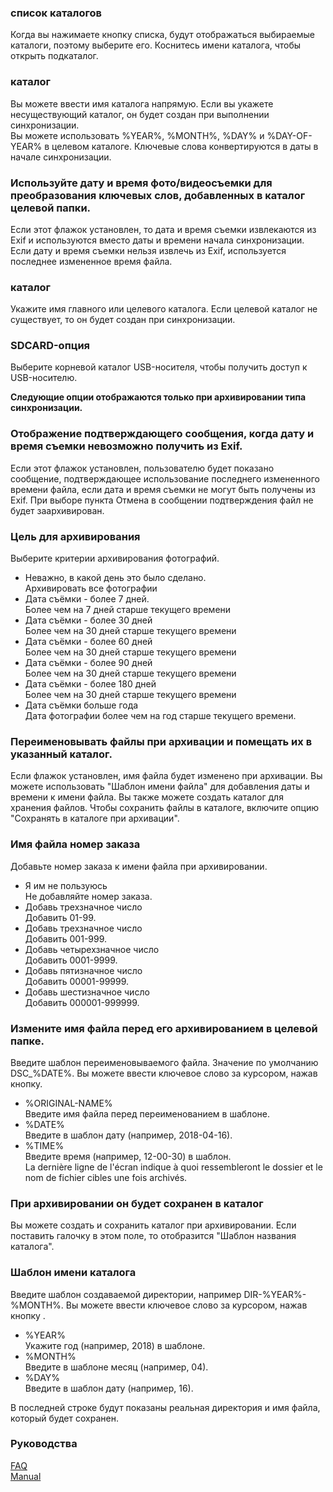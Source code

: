 ### список каталогов<br>
Когда вы нажимаете кнопку списка, будут отображаться выбираемые каталоги, поэтому выберите его. Коснитесь имени каталога, чтобы открыть подкаталог.<br>

### каталог<br>
Вы можете ввести имя каталога напрямую. Если вы укажете несуществующий каталог, он будет создан при выполнении синхронизации.<br>
Вы можете использовать %YEAR%, %MONTH%, %DAY% и %DAY-OF-YEAR% в целевом каталоге. Ключевые слова конвертируются в даты в начале синхронизации.<br>

### Используйте дату и время фото/видеосъемки для преобразования ключевых слов, добавленных в каталог целевой папки.<br>
Если этот флажок установлен, то дата и время съемки извлекаются из Exif и используются вместо даты и времени начала синхронизации. Если дату и время съемки нельзя извлечь из Exif, используется последнее измененное время файла. <br>

### каталог<br>
Укажите имя главного или целевого каталога. Если целевой каталог не существует, то он будет создан при синхронизации. <br>

### SDCARD-опция<br>
Выберите корневой каталог USB-носителя, чтобы получить доступ к USB-носителю.<br>

**Следующие опции отображаются только при архивировании типа синхронизации.**<br>

### Отображение подтверждающего сообщения, когда дату и время съемки невозможно получить из Exif.<br>
Если этот флажок установлен, пользователю будет показано сообщение, подтверждающее использование последнего измененного времени файла, если дата и время съемки не могут быть получены из Exif. При выборе пункта Отмена в сообщении подтверждения файл не будет заархивирован. <br>

### Цель для архивирования<br>
Выберите критерии архивирования фотографий.<br>

- Неважно, в какой день это было сделано.<br>
Архивировать все фотографии<br>
- Дата съёмки - более 7 дней. <br>
Более чем на 7 дней старше текущего времени<br>
- Дата съёмки - более 30 дней<br>
Более чем на 30 дней старше текущего времени<br>
- Дата съёмки - более 60 дней<br>
Более чем на 30 дней старше текущего времени<br>
- Дата съёмки - более 90 дней<br>
Более чем на 30 дней старше текущего времени<br>
- Дата съёмки - более 180 дней<br>
Более чем на 30 дней старше текущего времени<br>
- Дата съёмки больше года<br>
Дата фотографии более чем на год старше текущего времени. <br>

### Переименовывать файлы при архивации и помещать их в указанный каталог.<br>
Если флажок установлен, имя файла будет изменено при архивации. Вы можете использовать "Шаблон имени файла" для добавления даты и времени к имени файла. Вы также можете создать каталог для хранения файлов. Чтобы сохранить файлы в каталоге, включите опцию "Сохранять в каталоге при архивации". <br>

### Имя файла номер заказа<br>
Добавьте номер заказа к имени файла при архивировании.<br>

- Я им не пользуюсь<br>
Не добавляйте номер заказа.<br>
- Добавь трехзначное число<br>
Добавить 01-99.<br>
- Добавь трехзначное число<br>
Добавить 001-999.<br>
- Добавь четырехзначное число<br>
Добавить 0001-9999.<br>
- Добавь пятизначное число<br>
Добавить 00001-99999.<br>
- Добавь шестизначное число<br>
Добавить 000001-999999. <br>

### Измените имя файла перед его архивированием в целевой папке. <br>
Введите шаблон переименовываемого файла. Значение по умолчанию DSC_%DATE%. Вы можете ввести ключевое слово за курсором, нажав кнопку.<br>

- %ORIGINAL-NAME%<br>
Введите имя файла перед переименованием в шаблоне.<br>
- %DATE%<br>
Введите в шаблон дату (например, 2018-04-16).<br>
- %TIME%<br>
Введите время (например, 12-00-30) в шаблон.<br>
 La dernière ligne de l'écran indique à quoi ressembleront le dossier et le nom de fichier cibles une fois archivés.<br>

### При архивировании он будет сохранен в каталог<br>
Вы можете создать и сохранить каталог при архивировании. Если поставить галочку в этом поле, то отобразится "Шаблон названия каталога". <br>

### Шаблон имени каталога<br>
Введите шаблон создаваемой директории, например DIR-%YEAR%-%MONTH%. Вы можете ввести ключевое слово за курсором, нажав кнопку .<br>

- %YEAR%<br>
Укажите год (например, 2018) в шаблоне.<br>
- %MONTH%<br>
Введите в шаблоне месяц (например, 04).<br>
- %DAY%<br>
Введите в шаблон дату (например, 16).<br>

В последней строке будут показаны реальная директория и имя файла, который будет сохранен.<br>

### Руководства<br>
[FAQ](https://sentaroh.github.io/Documents/SMBSync2/SMBSync2_FAQ_EN.htm)<br>
[Manual](https://sentaroh.github.io/Documents/SMBSync2/SMBSync2_Desc_EN.htm) <br>
